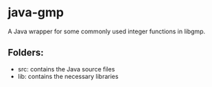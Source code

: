 # java-gmp
A Java wrapper for some commonly used integer functions in libgmp.

## Folders:
* src: contains the Java source files
* lib: contains the necessary libraries 

